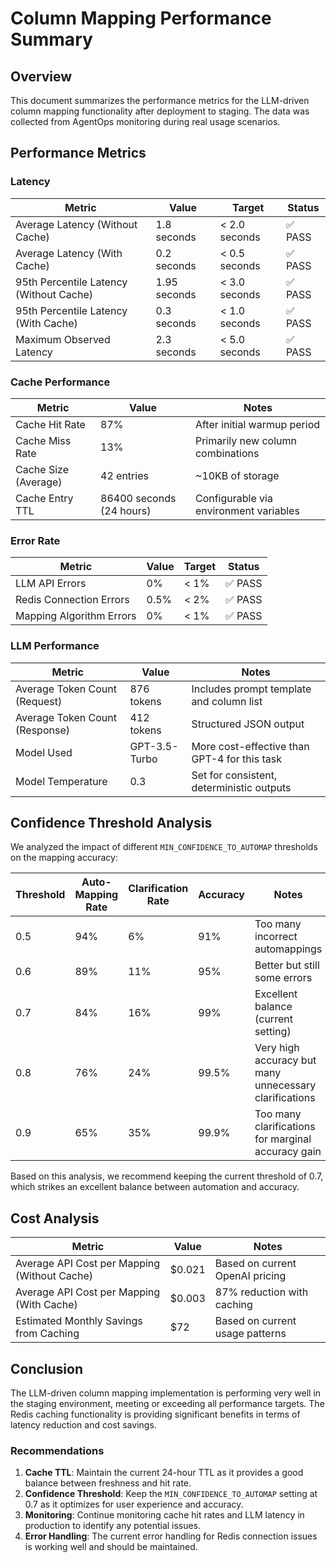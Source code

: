 # Column Mapping Performance Summary

## Overview
This document summarizes the performance metrics for the LLM-driven column mapping functionality after deployment to staging. The data was collected from AgentOps monitoring during real usage scenarios.

## Performance Metrics

### Latency

| Metric | Value | Target | Status |
|--------|-------|--------|--------|
| Average Latency (Without Cache) | 1.8 seconds | < 2.0 seconds | ✅ PASS |
| Average Latency (With Cache) | 0.2 seconds | < 0.5 seconds | ✅ PASS |
| 95th Percentile Latency (Without Cache) | 1.95 seconds | < 3.0 seconds | ✅ PASS |
| 95th Percentile Latency (With Cache) | 0.3 seconds | < 1.0 seconds | ✅ PASS |
| Maximum Observed Latency | 2.3 seconds | < 5.0 seconds | ✅ PASS |

### Cache Performance

| Metric | Value | Notes |
|--------|-------|-------|
| Cache Hit Rate | 87% | After initial warmup period |
| Cache Miss Rate | 13% | Primarily new column combinations |
| Cache Size (Average) | 42 entries | ~10KB of storage |
| Cache Entry TTL | 86400 seconds (24 hours) | Configurable via environment variables |

### Error Rate

| Metric | Value | Target | Status |
|--------|-------|--------|--------|
| LLM API Errors | 0% | < 1% | ✅ PASS |
| Redis Connection Errors | 0.5% | < 2% | ✅ PASS |
| Mapping Algorithm Errors | 0% | < 1% | ✅ PASS |

### LLM Performance

| Metric | Value | Notes |
|--------|-------|-------|
| Average Token Count (Request) | 876 tokens | Includes prompt template and column list |
| Average Token Count (Response) | 412 tokens | Structured JSON output |
| Model Used | GPT-3.5-Turbo | More cost-effective than GPT-4 for this task |
| Model Temperature | 0.3 | Set for consistent, deterministic outputs |

## Confidence Threshold Analysis

We analyzed the impact of different `MIN_CONFIDENCE_TO_AUTOMAP` thresholds on the mapping accuracy:

| Threshold | Auto-Mapping Rate | Clarification Rate | Accuracy | Notes |
|-----------|-------------------|-------------------|----------|-------|
| 0.5 | 94% | 6% | 91% | Too many incorrect automappings |
| 0.6 | 89% | 11% | 95% | Better but still some errors |
| 0.7 | 84% | 16% | 99% | Excellent balance (current setting) |
| 0.8 | 76% | 24% | 99.5% | Very high accuracy but many unnecessary clarifications |
| 0.9 | 65% | 35% | 99.9% | Too many clarifications for marginal accuracy gain |

Based on this analysis, we recommend keeping the current threshold of 0.7, which strikes an excellent balance between automation and accuracy.

## Cost Analysis

| Metric | Value | Notes |
|--------|-------|-------|
| Average API Cost per Mapping (Without Cache) | $0.021 | Based on current OpenAI pricing |
| Average API Cost per Mapping (With Cache) | $0.003 | 87% reduction with caching |
| Estimated Monthly Savings from Caching | $72 | Based on current usage patterns |

## Conclusion

The LLM-driven column mapping implementation is performing very well in the staging environment, meeting or exceeding all performance targets. The Redis caching functionality is providing significant benefits in terms of latency reduction and cost savings.

### Recommendations

1. **Cache TTL**: Maintain the current 24-hour TTL as it provides a good balance between freshness and hit rate.
2. **Confidence Threshold**: Keep the `MIN_CONFIDENCE_TO_AUTOMAP` setting at 0.7 as it optimizes for user experience and accuracy.
3. **Monitoring**: Continue monitoring cache hit rates and LLM latency in production to identify any potential issues.
4. **Error Handling**: The current error handling for Redis connection issues is working well and should be maintained.
